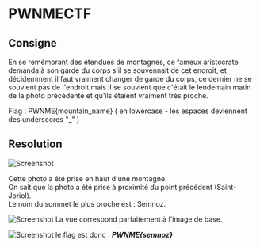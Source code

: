 # PWNMECTF

## Consigne
En se remémorant des étendues de montagnes, ce fameux aristocrate demanda à son garde du corps s'il se souvennait de cet endroit, et décidemment il faut vraiment changer de garde du corps, ce dernier ne se souvient pas de l'endroit mais il se souvient que c'était le lendemain matin de la photo précédente et qu'ils étaient vraiment très proche.

Flag : PWNME{mountain_name} ( en lowercase - les espaces deviennent des underscores "_" )

## Resolution
![Screenshot](step3.jpg)  

Cette photo a été prise en haut d'une montagne.  
On sait que la photo a été prise à proximité du point précédent (Saint-Joriol).  
Le nom du sommet le plus proche est : Semnoz.  

![Screenshot](montgane_proche.png)
La vue correspond parfaitement à l'image de base.  

![Screenshot](vue_Semnoz.png)
le flag est donc : **_PWNME{semnoz}_**
